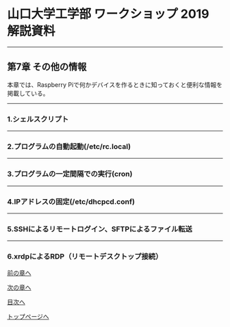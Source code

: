 

# 山口大学工学部 ワークショップ 2019  解説資料


---

## 第7章 その他の情報

本章では、Raspberry Piで何かデバイスを作るときに知っておくと便利な情報を掲載している。

---

### 1.シェルスクリプト

---

### 2.プログラムの自動起動(/etc/rc.local)

---

### 3.プログラムの一定間隔での実行(cron)  

---

### 4.IPアドレスの固定(/etc/dhcpcd.conf)

---

### 5.SSHによるリモートログイン、SFTPによるファイル転送

---

### 6.xrdpによるRDP（リモートデスクトップ接続）




[前の章へ](https://yu-workshop2019.github.io/chapter_6/chapter_6)


[次の章へ](https://yu-workshop2019.github.io/chapter_8/chapter_8)


[目次へ](https://yu-workshop2019.github.io/manual)


[トップページへ](https://yu-workshop2019.github.io/)
